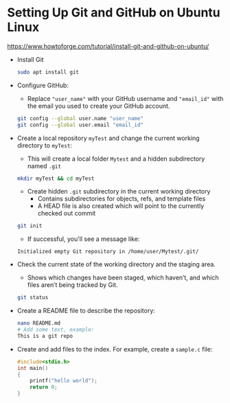 # Setting Up Git and GitHub on Ubuntu Linux
https://www.howtoforge.com/tutorial/install-git-and-github-on-ubuntu/

- Install Git 
  ```bash
  sudo apt install git
  ```
- Configure GitHub:
  - Replace `"user_name"` with your GitHub username and `"email_id"` with the email you used to create your GitHub account.

  ```bash
  git config --global user.name "user_name"
  git config --global user.email "email_id"
  ``` 
- Create a local repository `myTest` and change the current working directory to `myTest`:
  - This will create a local folder `Mytest` and a hidden subdirectory named `.git`
  ```bash
  mkdir myTest && cd myTest
  ```

  - Create hidden `.git` subdirectory in the current working directory
    - Contains subdirectories for objects, refs, and template files
    - A HEAD file is also created which will point to the currently checked out commit
  ```bash
  git init
  ```

  - If successful, you'll see a message like:

  ```
  Initialized empty Git repository in /home/user/Mytest/.git/
  ```

- Check the current state of the working directory and the staging area.
  - Shows which changes have been staged, which haven’t, and which files aren’t being tracked by Git.
  ```bash
  git status
  ```


- Create a README file to describe the repository:

  ```bash
  nano README.md
  # Add some text, example:
  This is a git repo
  ```

- Create and add files to the index. For example, create a `sample.c` file:

  ```c
  #include<stdio.h>
  int main()
  {
      printf("hello world");
      return 0;
  }
